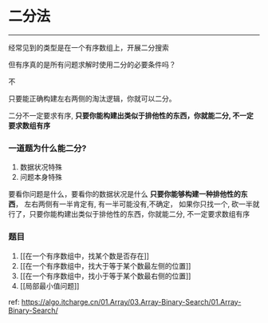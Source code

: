 # 二分法

---



经常见到的类型是在一个有序数组上，开展二分搜索

但有序真的是所有问题求解时使用二分的必要条件吗？

不

只要能正确构建左右两侧的淘汰逻辑，你就可以二分。

二分不一定要求有序, **只要你能构建出类似于排他性的东西，你就能二分, 不一定要求数组有序**

### 一道题为什么能二分?
1) 数据状况特殊
2) 问题本身特殊


要看你问题是什么，要看你的数据状况是什么
**只要你能够构建一种排他性的东西**，
左右两侧有一半肯定有, 有一半可能没有,不确定，
如果你只找一个, 砍一半就行了，只要你能构建出类似于排他性的东西，你就能二分, 不一定要求数组有序 


### 题目
1) [[在一个有序数组中，找某个数是否存在]]
2) [[在一个有序数组中，找大于等于某个数最左侧的位置]]
3) [[在一个有序数组中，找小于等于某个数最右侧的位置]]
4) [[局部最小值问题]]


ref: 
https://algo.itcharge.cn/01.Array/03.Array-Binary-Search/01.Array-Binary-Search/